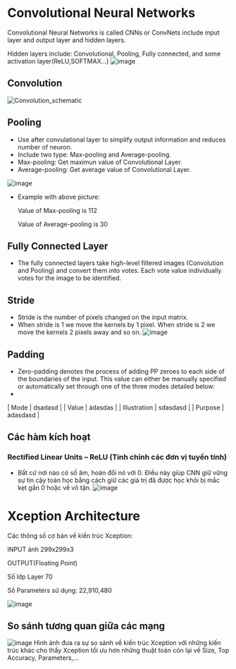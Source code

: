 # Convolutional Neural Networks
Convolutional Neural Networks is called CNNs or ConvNets include input layer and output layer and hidden layers. 

Hidden layers include: Convolutional, Pooling, Fully connected, and some activation layer(ReLU,SOFTMAX…)
![image](https://user-images.githubusercontent.com/80024215/115451412-5c4f2300-a247-11eb-947a-bb1746d44ff1.png)
## Convolution
![Convolution_schematic](https://user-images.githubusercontent.com/80024215/115451561-8c96c180-a247-11eb-83f5-261270f77cfb.gif)



## Pooling
- Use after convulational layer to simplify output information and reduces number of neuron.
- Include two type: Max-pooling and Average-pooling.
- Max-pooling: Get maximun value of Convolutional Layer.
- Average-pooling: Get average value of Convolutional Layer.

![image](https://user-images.githubusercontent.com/80024215/115450758-86541580-a246-11eb-85ba-f967d53856a1.png)
- Example with above picture:

  Value of Max-pooling is 112

  Value of Average-pooling is 30
## Fully Connected Layer 
-	The fully connected layers take high-level filtered images (Convolution and Pooling) and convert them into votes. Each vote value individually votes for the image to be identified.
## Stride
- Stride is the number of pixels changed on the input matrix. 
- When stride is 1 we move the kernels by 1 pixel. When stride is 2 we move the kernels 2 pixels away and so on.
![image](https://images.deepai.org/django-summernote/2019-06-03/56e53bc1-bac3-48f4-a08c-dce77a57464b.png)
## Padding
- Zero-padding denotes the process of adding PP zeroes to each side of the boundaries of the input. This value can either be manually specified or automatically set through one of the three modes detailed below:
- 
| Mode  | dsadasd |
| Value  | ádasdas  |
| Illustration | sdasdasd |
| Purpose  | ádasdasd  |


## Các hàm kích hoạt
### Rectified Linear Units – ReLU (Tinh chỉnh các đơn vị tuyến tính)
-	Bất cứ nơi nào có số âm, hoán đổi nó với 0. Điều này giúp CNN giữ vững sự tin cậy toán học bằng cách giữ các giá trị đã được học khỏi bị mắc kẹt gần 0 hoặc về vô tận.
![image](https://user-images.githubusercontent.com/80024215/115451328-3fb2eb00-a247-11eb-800c-ca71437673ca.png)

# Xception Architecture
Các thông số cơ bản về kiến trúc Xception:

  INPUT ảnh 299x299x3

  OUTPUT(Floating Point)

  Số lớp Layer 70

  Số Parameters sử dụng: 22,910,480

![image](https://user-images.githubusercontent.com/80024215/115450056-a6370980-a245-11eb-967b-ce68b3d3ef2a.png)
## So sánh tương quan giữa các mạng
 ![image](https://user-images.githubusercontent.com/80024215/115452348-848b5180-a248-11eb-9ac0-bc9f2a11d284.png)
Hình ảnh đưa ra sự so sánh về kiến trúc Xception với những kiến trúc khác cho thấy Xception tối ưu hơn những thuật toán còn lại về Size, Top Accuracy, Parameters,...

